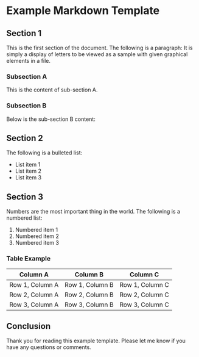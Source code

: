 # Example Markdown Template

## Section 1

This is the first section of the document. The following is a paragraph:
It is simply a display of letters to be viewed as a sample with given graphical elements in a file.

### Subsection A
    
This is the content of sub-section A.

### Subsection B
    
Below is the sub-section B content:


## Section 2

The following is a bulleted list:

- List item 1
- List item 2
- List item 3

## Section 3

Numbers are the most important thing in the world. The following is a numbered list:

1. Numbered item 1
2. Numbered item 2
3. Numbered item 3

### Table Example

| Column A        | Column B        | Column C        |
|-----------------|-----------------|-----------------|
| Row 1, Column A | Row 1, Column B | Row 1, Column C |
| Row 2, Column A | Row 2, Column B | Row 2, Column C |
| Row 3, Column A | Row 3, Column B | Row 3, Column C |

## Conclusion

Thank you for reading this example template. Please let me know if you have any questions or comments.

